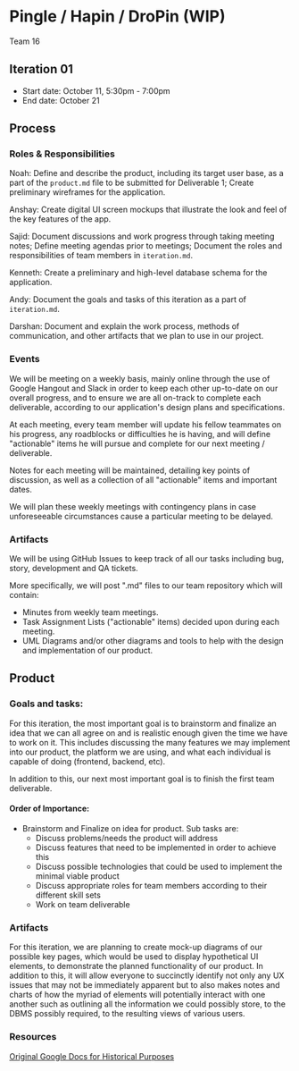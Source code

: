# Pingle / Hapin / DroPin (WIP)
Team 16

## Iteration 01

 * Start date: October 11, 5:30pm - 7:00pm
 * End date: October 21

## Process

### Roles & Responsibilities

Noah: Define and describe the product, including its target user base, as a part of the `product.md` file to be submitted for Deliverable 1; Create preliminary wireframes for the application.

Anshay: Create digital UI screen mockups that illustrate the look and feel of the key features of the app.

Sajid: Document discussions and work progress through taking meeting notes; Define meeting agendas prior to meetings; Document the roles and responsibilities of team members in `iteration.md`.

Kenneth: Create a preliminary and high-level database schema for the application.

Andy: Document the goals and tasks of this iteration as a part of `iteration.md`.

Darshan: Document and explain the work process, methods of communication, and other artifacts that we plan to use in our project.

### Events

We will be meeting on a weekly basis, mainly online through the use of
Google Hangout and Slack in order to keep each other up-to-date on our overall
progress, and to ensure we are all on-track to complete each deliverable,
according to our application's design plans and specifications.

At each meeting, every team member will update his fellow teammates on his
progress, any roadblocks or difficulties he is having, and will define
"actionable" items he will pursue and complete for our next meeting / deliverable.

Notes for each meeting will be maintained, detailing key points of discussion,
as well as a collection of all "actionable" items and important dates.

We will plan these weekly meetings with contingency plans in case unforeseeable
circumstances cause a particular meeting to be delayed.

### Artifacts

We will be using GitHub Issues to keep track of all our tasks including bug, story, development and QA tickets.

More specifically, we will post ".md" files to our team repository which will contain:
 * Minutes from weekly team meetings.
 * Task Assignment Lists ("actionable" items) decided upon during each meeting.
 * UML Diagrams and/or other diagrams and tools to help with the design and implementation of our product.

## Product

### Goals and tasks:

For this iteration, the most important goal is to brainstorm and finalize an idea that we can all agree on and is realistic enough given the time we have to work on it. This includes discussing the many features we may implement into our product, the platform we are using, and what each individual is capable of doing (frontend, backend, etc).

In addition to this, our next most important goal is to finish the first team deliverable.

#### Order of Importance:

 * Brainstorm and Finalize on idea for product. Sub tasks are:
   * Discuss problems/needs the product will address
   * Discuss features that need to be implemented in order to achieve this
   * Discuss possible technologies that could be used to implement the minimal viable product
   * Discuss appropriate roles for team members according to their different skill sets
   * Work on team deliverable

### Artifacts

For this iteration, we are planning to create mock-up diagrams of our possible key pages, which would be used to display hypothetical UI elements, to demonstrate the planned functionality of our product. In addition to this, it will allow everyone to succinctly identify not only any UX issues that may not be immediately apparent but to also makes notes and charts of how the myriad of elements will potentially interact with one another such as outlining all the information we could possibly store, to the DBMS possibly required, to the resulting views of various users.

### Resources

[Original Google Docs for Historical Purposes](https://docs.google.com/document/d/1OYAroTSgMiLIGQLJKq1drYYsi1uI5GadhCo3lpJ4oeI/edit?usp=sharing)
